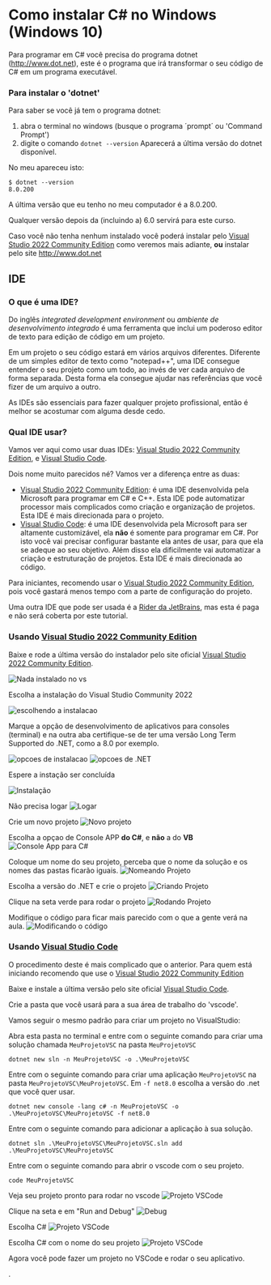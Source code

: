 # Como instalar C# no Windows (Windows 10)

Para programar em C# você precisa do programa dotnet (http://www.dot.net),
este é o programa que irá transformar o seu código de C# em um programa executável.

### Para instalar o 'dotnet'

Para saber se você já tem o programa dotnet:
1. abra o terminal no windows (busque o programa ´prompt´ ou 'Command Prompt')
1. digite o comando `dotnet --version`
Aparecerá a última versão do dotnet disponível.

No meu apareceu isto:
```
$ dotnet --version
8.0.200
```

A última versão que eu tenho no meu computador é a 8.0.200.

Qualquer versão depois da (incluindo a) 6.0 servirá para este curso.

Caso você não tenha nenhum instalado você poderá instalar pelo [Visual Studio 2022 Community Edition](https://visualstudio.microsoft.com/) como veremos mais adiante, **ou** instalar pelo site http://www.dot.net

## IDE

### O que é uma IDE?

Do inglês *integrated development environment* ou *ambiente de desenvolvimento integrado* é uma ferramenta que inclui um poderoso editor de texto para edição de código em um projeto.

Em um projeto o seu código estará em vários arquivos diferentes. Diferente de um simples editor de texto como "notepad++", uma IDE consegue entender o seu projeto como um todo, ao invés de ver cada arquivo de forma separada. Desta forma ela consegue ajudar nas referências que você fizer de um arquivo a outro.

As IDEs são essenciais para fazer qualquer projeto profissional, então é melhor se acostumar com alguma desde cedo.

### Qual IDE usar?

Vamos ver aqui como usar duas IDEs: [Visual Studio 2022 Community Edition](https://visualstudio.microsoft.com/), e [Visual Studio Code](https://code.visualstudio.com/).

Dois nome muito parecidos né? Vamos ver a diferença entre as duas:
- [Visual Studio 2022 Community Edition](https://visualstudio.microsoft.com/): é uma IDE desenvolvida pela Microsoft para programar em C# e C++. Esta IDE pode automatizar processor mais complicados como criação e organização de projetos. Esta IDE é mais direcionada para o projeto.
- [Visual Studio Code](https://code.visualstudio.com/): é uma IDE desenvolvida pela Microsoft para ser altamente customizável, ela **não** é somente para programar em C#. Por isto você vai precisar configurar bastante ela antes de usar, para que ela se adeque ao seu objetivo. Além disso ela dificilmente vai automatizar a criação e estruturação de projetos. Esta IDE é mais direcionada ao código.

Para iniciantes, recomendo usar o [Visual Studio 2022 Community Edition](https://visualstudio.microsoft.com/), pois você gastará menos tempo com a parte de configuração do projeto.

Uma outra IDE que pode ser usada é a [Rider da JetBrains](https://www.jetbrains.com/rider/), mas esta é paga e não será coberta por este tutorial.

### Usando [Visual Studio 2022 Community Edition](https://visualstudio.microsoft.com/)

Baixe e rode a última versão do instalador pelo site oficial [Visual Studio 2022 Community Edition](https://visualstudio.microsoft.com/).

![Nada instalado no vs](../images/cs-vs01.png)

Escolha a instalação do Visual Studio Community 2022

![escolhendo a instalacao](../images/cs-vs02.png)

Marque a opção de desenvolvimento de aplicativos para consoles (terminal) e
na outra aba certifique-se de ter uma versão Long Term Supported do .NET, como a 8.0 por exemplo.

![opcoes de instalacao](../images/cs-vs03.1.png)
![opcoes de .NET](../images/cs-vs03.2.png)

Espere a instação ser concluída

![Instalação](../images/cs-vs04.png)

Não precisa logar
![Logar](../images/cs-vs05.png)

Crie um novo projeto
![Novo projeto](../images/cs-vs06.png)

Escolha a opçao de Console APP **do C#**, e **não** a do **VB**
![Console App para C#](../images/cs-vs07.png)

Coloque um nome do seu projeto, perceba que o nome da solução e os nomes das pastas ficarão iguais.
![Nomeando Projeto](../images/cs-vs08.png)

Escolha a versão do .NET e crie o projeto
![Criando Projeto](../images/cs-vs09.png)

Clique na seta verde para rodar o projeto
![Rodando Projeto](../images/cs-vs10.png)

Modifique o código para ficar mais parecido com o que a gente verá na aula.
![Modificando o código](../images/cs-vs11.png)


### Usando [Visual Studio Code](https://code.visualstudio.com/)

O procedimento deste é mais complicado que o anterior. Para quem está iniciando recomendo que use o [Visual Studio 2022 Community Edition](https://visualstudio.microsoft.com/)

Baixe e instale a última versão pelo site oficial [Visual Studio Code](https://code.visualstudio.com/).

Crie a pasta que você usará para a sua área de trabalho do 'vscode'.

Vamos seguir o mesmo padrão para criar um projeto no VisualStudio:

Abra esta pasta no terminal e entre com o seguinte comando para criar uma solução chamada `MeuProjetoVSC` na pasta `MeuProjetoVSC`

```
dotnet new sln -n MeuProjetoVSC -o .\MeuProjetoVSC
```

Entre com o seguinte comando para criar uma aplicação `MeuProjetoVSC` na pasta `MeuProjetoVSC\MeuProjetoVSC`. Em `-f net8.0` escolha a versão do .net que você quer usar.

```
dotnet new console -lang c# -n MeuProjetoVSC -o .\MeuProjetoVSC\MeuProjetoVSC -f net8.0
```

Entre com o seguinte comando para adicionar a aplicação à sua solução.
```
dotnet sln .\MeuProjetoVSC\MeuProjetoVSC.sln add .\MeuProjetoVSC\MeuProjetoVSC
```

Entre com o seguinte comando para abrir o vscode com o seu projeto.
```
code MeuProjetoVSC
```

Veja seu projeto pronto para rodar no vscode
![Projeto VSCode](../images/code01.png)

Clique na seta e em "Run and Debug"
![Debug](../images/code02.png)

Escolha C#
![Projeto VSCode](../images/code03.png)

Escolha C# com o nome do seu projeto
![Projeto VSCode](../images/code04.png)

Agora você pode fazer um projeto no VSCode e rodar o seu aplicativo.





.
